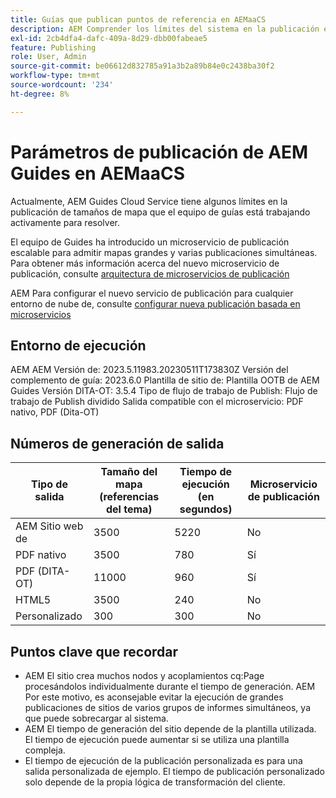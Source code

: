 ```yaml
---
title: Guías que publican puntos de referencia en AEMaaCS
description: AEM Comprender los límites del sistema en la publicación en Cloud de.
exl-id: 2cb4dfa4-dafc-409a-8d29-dbb00fabeae5
feature: Publishing
role: User, Admin
source-git-commit: be06612d832785a91a3b2a89b84e0c2438ba30f2
workflow-type: tm+mt
source-wordcount: '234'
ht-degree: 8%

---
```


# Parámetros de publicación de AEM Guides en AEMaaCS

Actualmente, AEM Guides Cloud Service tiene algunos límites en la publicación de tamaños de mapa que el equipo de guías está trabajando activamente para resolver.

El equipo de Guides ha introducido un microservicio de publicación escalable para admitir mapas grandes y varias publicaciones simultáneas. Para obtener más información acerca del nuevo microservicio de publicación, consulte [arquitectura de microservicios de publicación](publish-microservice-architecture-and-performance.md)

AEM Para configurar el nuevo servicio de publicación para cualquier entorno de nube de, consulte [configurar nueva publicación basada en microservicios](configure-microservices.md)


## Entorno de ejecución

AEM AEM     Versión de: 2023.5.11983.20230511T173830Z
    Versión del complemento de guía: 2023.6.0
    Plantilla de sitio de: Plantilla OOTB de AEM Guides
    Versión DITA-OT: 3.5.4
    Tipo de flujo de trabajo de Publish: Flujo de trabajo de Publish dividido
    Salida compatible con el microservicio: PDF nativo, PDF (Dita-OT)

## Números de generación de salida

| Tipo de salida | Tamaño del mapa (referencias del tema) | Tiempo de ejecución (en segundos) | Microservicio de publicación |
|---------------|------------------------------|----------------------------|-----------------------|
| AEM Sitio web de | 3500 | 5220 | No |
| PDF nativo | 3500 | 780 | Sí |
| PDF (DITA-OT) | 11000 | 960 | Sí |
| HTML5 | 3500 | 240 | No |
| Personalizado | 300 | 300 | No |

## Puntos clave que recordar

- AEM El sitio crea muchos nodos y acoplamientos cq:Page procesándolos individualmente durante el tiempo de generación. AEM Por este motivo, es aconsejable evitar la ejecución de grandes publicaciones de sitios de varios grupos de informes simultáneos, ya que puede sobrecargar al sistema.
- AEM El tiempo de generación del sitio depende de la plantilla utilizada. El tiempo de ejecución puede aumentar si se utiliza una plantilla compleja.
- El tiempo de ejecución de la publicación personalizada es para una salida personalizada de ejemplo. El tiempo de publicación personalizado solo depende de la propia lógica de transformación del cliente.
